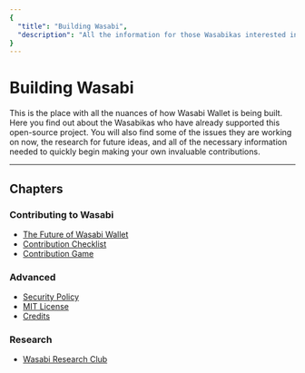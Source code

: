 ```yaml
---
{
  "title": "Building Wasabi",
  "description": "All the information for those Wasabikas interested in helping us build Wasabi Wallet. This is the Wasabi documentation, an archive of knowledge about the open-source, non-custodial and privacy-focused Bitcoin wallet for desktop."
}
---
```


# Building Wasabi

This is the place with all the nuances of how Wasabi Wallet is being built.
Here you find out about the Wasabikas who have already supported this open-source project.
You will also find some of the issues they are working on now, the research for future ideas, and all of the necessary information needed to quickly begin making your own invaluable contributions.

---

## Chapters

### Contributing to Wasabi

- [The Future of Wasabi Wallet](/building-wasabi/FutureOfWasabiWallet.md)
- [Contribution Checklist](/building-wasabi/ContributionChecklist.md)
- [Contribution Game](/building-wasabi/ContributionGame.md)

### Advanced

- [Security Policy](/building-wasabi/Security.md)
- [MIT License](/building-wasabi/LICENSE.md)
- [Credits](/building-wasabi/Credits.md)

### Research

- [Wasabi Research Club](/building-wasabi/WasabiResearchClub.md)

